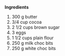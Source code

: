 **Ingredients**

1. 300 g butter
1. 3/4 cup cocoa
1. 2 1/2 cups brown sugar
1. 3 eggs
1. 1 1/2 cups plain flour
1. 250 g milk choc bits
1. 250 g white choc bits